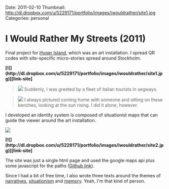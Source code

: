 Date: 2011-02-10
Thumbnail: http://dl.dropbox.com/u/5229171/portfolio/images/iwouldrather/site1.jpg
Categories: personal


# I Would Rather My Streets (2011)

Final project for [Hyper Island](http://hyperisland.com), which was an art installation. I spread QR codes with site-specific micro-stories spread around Stockholm.

<b class="site-frame">
[![](http://dl.dropbox.com/u/5229171/portfolio/images/iwouldrather/site1.jpg)][link-site]
</b>

> [![](http://dl.dropbox.com/u/5229171/portfolio/images/iwouldrather/place1.jpg)][link-site]
> Suddenly, I was greeted by a fleet of italian tourists in segways.

> [![](http://dl.dropbox.com/u/5229171/portfolio/images/iwouldrather/place2.jpg)][link-site]
> I always pictured coming home with someone and sitting on these benches, looking at the sun rising. I did it alone, however.

I developed an identity system is composed of situationist maps that can guide the viewer around the art installation.

[![](http://dl.dropbox.com/u/5229171/portfolio/images/iwouldrather/maps.jpg)][link-site]

<b class="site-frame">
[![](http://dl.dropbox.com/u/5229171/portfolio/images/iwouldrather/site2.jpg)][link-site]
</b>

The site was just a single html page and used the google maps api plus some javascript for the paths ([Github link][git]).

Since I had a bit of free time, I also wrote three texts around the themes of [narratives](http://discourse.guimachiavelli.com/dwelling-and-detournement/), [situationism](http://discourse.guimachiavelli.com/site-specific-narratives/) and [memory](http://discourse.guimachiavelli.com/i-would-rather-my-streets/). Yeah, I'm that kind of person.


[link-site]: http://iwouldrathermystreets.com
[git]: http://github.com/guimachiavelli/memorylayer
